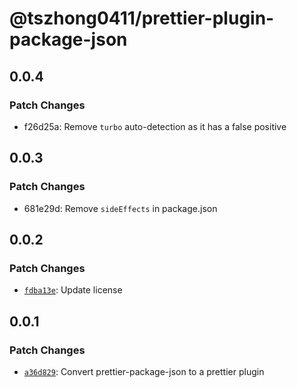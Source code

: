 # @tszhong0411/prettier-plugin-package-json

## 0.0.4

### Patch Changes

- f26d25a: Remove `turbo` auto-detection as it has a false positive

## 0.0.3

### Patch Changes

- 681e29d: Remove `sideEffects` in package.json

## 0.0.2

### Patch Changes

- [`fdba13e`](https://github.com/tszhong0411/beta-website/commit/fdba13e933085bec17f85ec686161377295e13f7): Update license

## 0.0.1

### Patch Changes

- [`a36d829`](https://github.com/tszhong0411/beta-website/commit/a36d829b62622c785f0060debe3ab7ee7dd0ac05): Convert prettier-package-json to a prettier plugin
